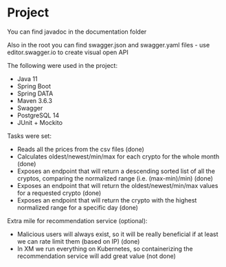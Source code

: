 # Project

You can find javadoc in the documentation folder

Also in the root you can find swagger.json and swagger.yaml files - use editor.swagger.io to create visual open API

The following were used in the project:
 - Java 11
 - Spring Boot
 - Spring DATA
 - Maven 3.6.3
 - Swagger
 - PostgreSQL 14
 - JUnit + Mockito

Tasks were set:
 - Reads all the prices from the csv files (done)
 - Calculates oldest/newest/min/max for each crypto for the whole month (done)
 - Exposes an endpoint that will return a descending sorted list of all the cryptos, comparing the normalized range (i.e. (max-min)/min) (done)
 - Exposes an endpoint that will return the oldest/newest/min/max values for a requested crypto (done)
 - Exposes an endpoint that will return the crypto with the highest normalized range for a specific day (done)

Extra mile for recommendation service (optional):
 - Malicious users will always exist, so it will be really beneficial if at least we can rate limit them (based on IP) (done)
 - In XM we run everything on Kubernetes, so containerizing the recommendation service will add great value (not done)